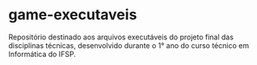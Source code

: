 # game-executaveis
Repositório destinado aos arquivos executáveis do projeto final das disciplinas técnicas, desenvolvido durante o 1° ano do curso técnico em Informática do IFSP.

